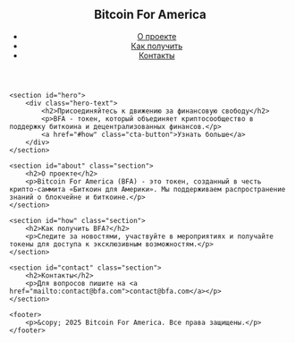 <!DOCTYPE html>
<html lang="ru">
<head>
    <meta charset="UTF-8">
    <meta name="viewport" content="width=device-width, initial-scale=1.0">
    <title>Bitcoin For America (BFA)</title>
    <link rel="stylesheet" href="styles.css">
</head>
<body>
    <header>
        <nav>
            <div class="logo">
                <h1>Bitcoin For America</h1>
            </div>
            <ul>
                <li><a href="#about">О проекте</a></li>
                <li><a href="#how">Как получить</a></li>
                <li><a href="#contact">Контакты</a></li>
            </ul>
        </nav>
    </header>

    <section id="hero">
        <div class="hero-text">
            <h2>Присоединяйтесь к движению за финансовую свободу</h2>
            <p>BFA - токен, который объединяет криптосообщество в поддержку биткоина и децентрализованных финансов.</p>
            <a href="#how" class="cta-button">Узнать больше</a>
        </div>
    </section>

    <section id="about" class="section">
        <h2>О проекте</h2>
        <p>Bitcoin For America (BFA) - это токен, созданный в честь крипто-саммита «Биткоин для Америки». Мы поддерживаем распространение знаний о блокчейне и биткоине.</p>
    </section>

    <section id="how" class="section">
        <h2>Как получить BFA?</h2>
        <p>Следите за новостями, участвуйте в мероприятиях и получайте токены для доступа к эксклюзивным возможностям.</p>
    </section>

    <section id="contact" class="section">
        <h2>Контакты</h2>
        <p>Для вопросов пишите на <a href="mailto:contact@bfa.com">contact@bfa.com</a></p>
    </section>

    <footer>
        <p>&copy; 2025 Bitcoin For America. Все права защищены.</p>
    </footer>
</body>
</html>
